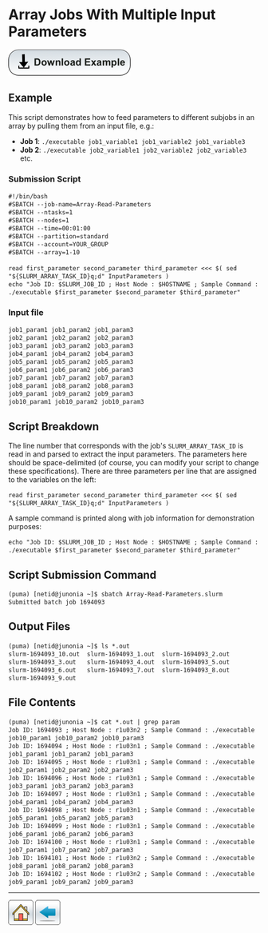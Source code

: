 # Array Jobs With Multiple Input Parameters
[![](/Images/Download-Button.png)](Array-Read-Parameters.tar.gz)


## Example

This script demonstrates how to feed parameters to different subjobs in an array by pulling them from an input file, e.g.:

* **Job 1**: ```./executable job1_variable1 job1_variable2 job1_variable3```
* **Job 2**: ```./executable job2_variable1 job2_variable2 job2_variable3```
etc.


### Submission Script
```console
#!/bin/bash
#SBATCH --job-name=Array-Read-Parameters
#SBATCH --ntasks=1
#SBATCH --nodes=1             
#SBATCH --time=00:01:00   
#SBATCH --partition=standard
#SBATCH --account=YOUR_GROUP
#SBATCH --array=1-10

read first_parameter second_parameter third_parameter <<< $( sed "${SLURM_ARRAY_TASK_ID}q;d" InputParameters )
echo "Job ID: $SLURM_JOB_ID ; Host Node : $HOSTNAME ; Sample Command : ./executable $first_parameter $second_parameter $third_parameter"
```

### Input file
```
job1_param1 job1_param2 job1_param3
job2_param1 job2_param2 job2_param3
job3_param1 job3_param2 job3_param3
job4_param1 job4_param2 job4_param3
job5_param1 job5_param2 job5_param3
job6_param1 job6_param2 job6_param3
job7_param1 job7_param2 job7_param3
job8_param1 job8_param2 job8_param3
job9_param1 job9_param2 job9_param3
job10_param1 job10_param2 job10_param3
```

## Script Breakdown
The line number that corresponds with the job's ```SLURM_ARRAY_TASK_ID``` is read in and parsed to extract the input parameters. The parameters here should be space-delimited (of course, you can modify your script to change these specifications). There are three parameters per line that are assigned to the variables on the left:
```console
read first_parameter second_parameter third_parameter <<< $( sed "${SLURM_ARRAY_TASK_ID}q;d" InputParameters )
```

A sample command is printed along with job information for demonstration purposes:
```console
echo "Job ID: $SLURM_JOB_ID ; Host Node : $HOSTNAME ; Sample Command : ./executable $first_parameter $second_parameter $third_parameter"
```

## Script Submission Command
```console
(puma) [netid@junonia ~]$ sbatch Array-Read-Parameters.slurm 
Submitted batch job 1694093
```
## Output Files
```console
(puma) [netid@junonia ~]$ ls *.out
slurm-1694093_10.out  slurm-1694093_1.out  slurm-1694093_2.out
slurm-1694093_3.out   slurm-1694093_4.out  slurm-1694093_5.out
slurm-1694093_6.out   slurm-1694093_7.out  slurm-1694093_8.out
slurm-1694093_9.out
```
## File Contents
```console
(puma) [netid@junonia ~]$ cat *.out | grep param
Job ID: 1694093 ; Host Node : r1u03n2 ; Sample Command : ./executable job10_param1 job10_param2 job10_param3
Job ID: 1694094 ; Host Node : r1u03n1 ; Sample Command : ./executable job1_param1 job1_param2 job1_param3
Job ID: 1694095 ; Host Node : r1u03n1 ; Sample Command : ./executable job2_param1 job2_param2 job2_param3
Job ID: 1694096 ; Host Node : r1u03n1 ; Sample Command : ./executable job3_param1 job3_param2 job3_param3
Job ID: 1694097 ; Host Node : r1u03n1 ; Sample Command : ./executable job4_param1 job4_param2 job4_param3
Job ID: 1694098 ; Host Node : r1u03n1 ; Sample Command : ./executable job5_param1 job5_param2 job5_param3
Job ID: 1694099 ; Host Node : r1u03n1 ; Sample Command : ./executable job6_param1 job6_param2 job6_param3
Job ID: 1694100 ; Host Node : r1u03n1 ; Sample Command : ./executable job7_param1 job7_param2 job7_param3
Job ID: 1694101 ; Host Node : r1u03n2 ; Sample Command : ./executable job8_param1 job8_param2 job8_param3
Job ID: 1694102 ; Host Node : r1u03n2 ; Sample Command : ./executable job9_param1 job9_param2 job9_param3
```

*****
[![](/Images/home.png)](https://ua-researchcomputing-hpc.github.io/) 
[![](/Images/back.png)](../)
